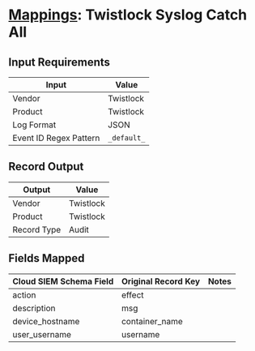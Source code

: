 # [Mappings](README.md): Twistlock Syslog Catch All

## Input Requirements

|Input|Value|
|-----|-----|
|Vendor|Twistlock|
|Product|Twistlock|
|Log Format|JSON|
|Event ID Regex Pattern|`_default_`|

## Record Output

|Output|Value|
|------|-----|
|Vendor|Twistlock|
|Product|Twistlock|
|Record Type|Audit|

## Fields Mapped

|Cloud SIEM Schema Field|Original Record Key|Notes|
|-----------------------|-------------------|-----|
|action|effect||
|description|msg||
|device_hostname|container_name||
|user_username|username||

